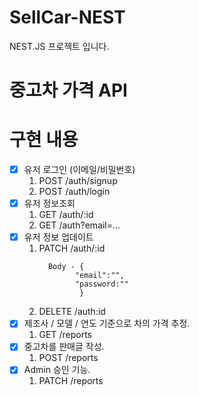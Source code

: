 # SellCar-NEST

NEST.JS 프로젝트 입니다.

# 중고차 가격 API

# 구현 내용

- [x] 유저 로그인 (이메일/비밀번호)
  1. POST /auth/signup
  2. POST /auth/login
- [x] 유저 정보조회
  1. GET /auth/:id
  2. GET /auth?email=...
- [x] 유저 정보 업데이트
  1. PATCH /auth/:id
     ```
       Body - {
             "email":"",
             "password:""
              }
     ```
  2. DELETE /auth:id
- [x] 제조사 / 모델 / 연도 기준으로 차의 가격 추정.
  1. GET /reports
- [x] 중고차를 판매글 작성.
  1. POST /reports
- [x] Admin 승인 기능.
  1. PATCH /reports
